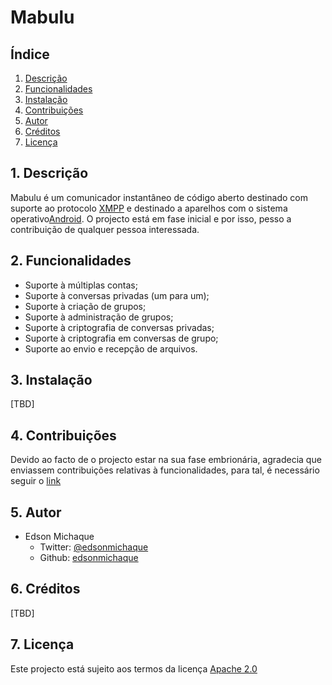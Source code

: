 # Mabulu
## Índice
1. [Descrição](#descricao)
2. [Funcionalidades](#funcionalidades)
3. [Instalação](#instalacao)
4. [Contribuições](#contribuicoes)
5. [Autor](#autor)
6. [Créditos](#creditos)
7. [Licença](#licenca)


## <a name="descricao">1. Descrição</a>
Mabulu é um comunicador instantâneo de código aberto destinado com suporte ao
protocolo [XMPP](https://pt.wikipedia.org/wiki/Extensible_Messaging_and_Presence_Protocol)
e destinado a aparelhos com o sistema operativo[Android](http://www.android.com).
O projecto está em fase inicial e por isso, pesso a contribuição de qualquer
pessoa interessada.


## <a name="funcionalidades">2. Funcionalidades</a>
- Suporte à múltiplas contas;
- Suporte à conversas privadas (um para um);
- Suporte à criação de grupos;
- Suporte à administração de grupos;
- Suporte à criptografia de conversas privadas;
- Suporte à criptografia em conversas de grupo;
- Suporte ao envio e recepção de arquivos.

## <a name="instalacao">3. Instalação</a>
[TBD]

## <a name="contribuicoes">4. Contribuições</a>
Devido ao facto de o projecto estar na sua fase embrionária, agradecia que
enviassem contribuições relativas à funcionalidades, para tal, é necessário seguir
o [link](http://github.com/mabulu-im/mabulu-im/issues/new)

## <a name="autor">5. Autor</a>
- Edson Michaque
  - Twitter: [@edsonmichaque](http://twitter.com/edsonmichaque)
  - Github: [edsonmichaque](http://github.com/edsonmichaque)

## <a name="creditos">6. Créditos</a>
[TBD]

## <a name="licenca">7. Licença</a>
Este projecto está sujeito aos termos da licença [Apache 2.0](http://www.apache.org/licenses/LICENSE-2.0)
